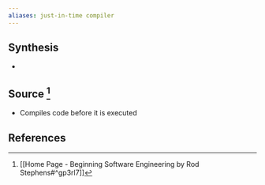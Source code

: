```yaml
---
aliases: just-in-time compiler
---
```

## Synthesis
- 
## Source [^1]
- Compiles code before it is executed
## References
[^1]: [[Home Page - Beginning Software Engineering by Rod Stephens#^gp3rl7]]